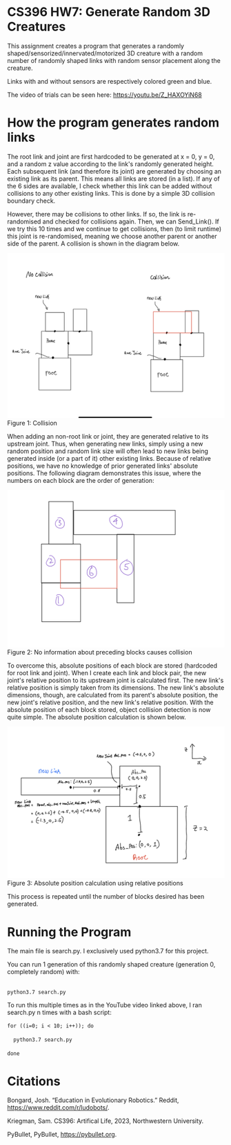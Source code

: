 # CS396 HW7: Generate Random 3D Creatures

This assignment creates a program that generates a randomly shaped/sensorized/innervated/motorized 3D creature with a random number of randomly shaped links with random sensor placement along the creature.

Links with and without sensors are respectively colored green and blue.

The video of trials can be seen here: https://youtu.be/Z_HAXOYiN68

# How the program generates random links

The root link and joint are first hardcoded to be generated at x = 0, y = 0, and a random z value according to the link's randomly generated height. Each subsequent link (and therefore its joint) are generated by choosing an existing link as its parent. This means all links are stored (in a list). If any of the 6 sides are available, I check whether this link can be added without collisions to any other existing links. This is done by a simple 3D collision boundary check. 

However, there may be collisions to other links. If so, the link is re-randomised and checked for collisions again. Then, we can Send_Link(). If we try this 10 times and we continue to get collisions, then (to limit runtime) this joint is re-randomised, meaning we choose another parent or another side of the parent. A collision is shown in the diagram below.

![alt text](readmeImages/Collision.jpeg)
Figure 1: Collision


When adding an non-root link or joint, they are generated relative to its upstream joint. Thus, when generating new links, simply using a new random position and random link size will often lead to new links being generated inside (or a part of it) other existing links. Because of relative positions, we have no knowledge of prior generated links' absolute positions. The following diagram demonstrates this issue, where the numbers on each block are the order of generation: 

![alt text](readmeImages/CollidingBlocks.jpg)
Figure 2: No information about preceding blocks causes collision

To overcome this, absolute positions of each block are stored (hardcoded for root link and joint). When I create each link and block pair, the new joint's relative position to its upstream joint is calculated first. The new link's relative position is simply taken from its dimensions. The new link's absolute dimensions, though, are calculated from its parent's absolute position, the new joint's relative position, and the new link's relative position. With the absolute position of each block stored, object collision detection is now quite simple. The absolute position calculation is shown below.

![alt text](readmeImages/AbsPosDiagram.jpeg)
Figure 3: Absolute position calculation using relative positions

This process is repeated until the number of blocks desired has been generated. 


# Running the Program

The main file is search.py. I exclusively used python3.7 for this project.

You can run 1 generation of this randomly shaped creature (generation 0, completely random) with:

``` 

python3.7 search.py 

```

To run this multiple times as in the YouTube video linked above, I ran search.py n times with a bash script: 

```
for ((i=0; i < 10; i++)); do

  python3.7 search.py

done

```

# Citations

Bongard, Josh. “Education in Evolutionary Robotics.” Reddit, https://www.reddit.com/r/ludobots/.

Kriegman, Sam. CS396: Artifical Life, 2023, Northwestern University.

PyBullet, PyBullet, https://pybullet.org. 